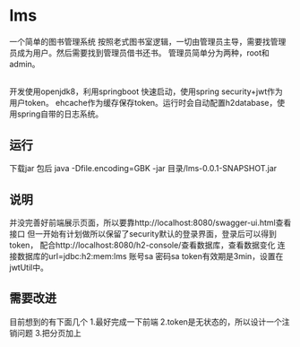 # lms
一个简单的图书管理系统
按照老式图书室逻辑，一切由管理员主导，需要找管理员成为用户。然后需要找到管理员借书还书。
管理员简单分为两种，root和admin。
## 
开发使用openjdk8，利用springboot 快速启动，使用spring security+jwt作为 用户token。
ehcache作为缓存保存token。运行时会自动配置h2database，使用spring自带的日志系统。

## 运行 
下载jar 包后
java -Dfile.encoding=GBK -jar 目录/lms-0.0.1-SNAPSHOT.jar

## 说明
并没完善好前端展示页面，所以要靠http://localhost:8080/swagger-ui.html查看接口
但一开始有计划做所以保留了security默认的登录界面，登录后可以得到token，
配合http://localhost:8080/h2-console/查看数据库，查看数据变化
连接数据库的url=jdbc:h2:mem:lms 账号sa 密码sa 
token有效期是3min，设置在jwtUtil中。

## 需要改进
目前想到的有下面几个
1.最好完成一下前端 
2.token是无状态的，所以设计一个注销问题
3.把分页加上
